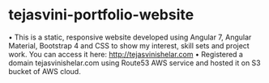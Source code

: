 # tejasvini-portfolio-website

•	This is a static, responsive website developed using Angular 7, Angular Material, Bootstrap 4 and CSS to show my interest, skill sets and project work. 
  You can access it here: http://tejasvinishelar.com
•	Registered a domain tejasvinishelar.com using Route53 AWS service and hosted it on S3 bucket of AWS cloud. 
